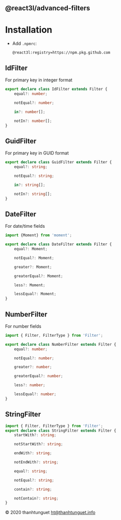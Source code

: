 @react3l/advanced-filters
-------------------------

# Installation

- Add `.npmrc`:

    ```npmrc
    @react3l:registry=https://npm.pkg.github.com
    ```

## IdFilter

For primary key in integer format

```typescript
export declare class IdFilter extends Filter {
    equal?: number;

    notEqual?: number;

    in?: number[];

    notIn?: number[];
}
```

## GuidFilter

For primary key in GUID format

```typescript
export declare class GuidFilter extends Filter {
    equal?: string;

    notEqual?: string;

    in?: string[];

    notIn?: string[];
}
```

## DateFilter

For date/time fields

```typescript
import {Moment} from 'moment';

export declare class DateFilter extends Filter {
    equal?: Moment;

    notEqual?: Moment;

    greater?: Moment;

    greaterEqual?: Moment;

    less?: Moment;

    lessEqual?: Moment;
}
```

## NumberFilter

For number fields

```typescript
import { Filter, FilterType } from 'Filter';

export declare class NumberFilter extends Filter {
    equal?: number;

    notEqual?: number;

    greater?: number;

    greaterEqual?: number;

    less?: number;

    lessEqual?: number;
}
```

## StringFilter

```typescript
import { Filter, FilterType } from 'Filter';
export declare class StringFilter extends Filter {
    startWith?: string;

    notStartWith?: string;

    endWith?: string;

    notEndWith?: string;

    equal?: string;

    notEqual?: string;

    contain?: string;

    notContain?: string;
}
```

&copy; 2020 thanhtunguet <ht@thanhtunguet.info>
